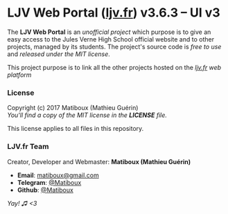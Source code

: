 # LJV Web Portal ([ljv.fr](https://ljv.fr/)) v3.6.3 – UI v3

The **LJV Web Portal** is an *unofficial project* which purpose is to give an easy access to the Jules Verne High School official website and to other projects, managed by its students. The project's source code is *free to use* and *released under the MIT license*.

This project purpose is to link all the other projects hosted on the *[ljv.fr](https://ljv.fr/) web platform*

### License

Copyright (c) 2017 Matiboux (Mathieu Guérin)  
*You'll find a copy of the MIT license in the **LICENSE** file.*

This license applies to all files in this repository.

### LJV.fr Team

Creator, Developer and Webmaster: **Matiboux (Mathieu Guérin)**
 - **Email**: [matiboux@gmail.com](mailto:matiboux@gmail.com)
 - **Telegram**: [@Matiboux](https://t.me/Matiboux)
 - **Github**: [@Matiboux](https://github.com/Matiboux)

*Yay! ♫ <3*

